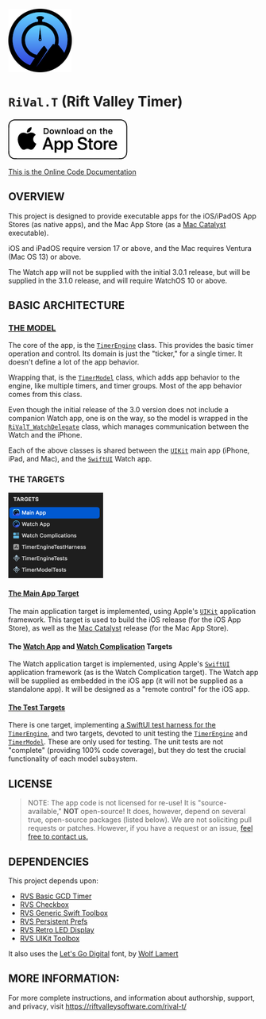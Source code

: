 ![AmbiaMara Icon](icon.png)
# `RiVal.T` (Rift Valley Timer)

[![Get From the App Store](img/AppStoreWhite.png)](https://apps.apple.com/us/app/rift-valley-timer/id1448933389)

[This is the Online Code Documentation](https://riftvalleysoftware.github.io/ambiamara/)

## OVERVIEW

This project is designed to provide executable apps for the iOS/iPadOS App Stores (as native apps), and the Mac App Store (as a [Mac Catalyst](https://developer.apple.com/documentation/uikit/mac-catalyst) executable).

iOS and iPadOS require version 17 or above, and the Mac requires Ventura (Mac OS 13) or above.

The Watch app will not be supplied with the initial 3.0.1 release, but will be supplied in the 3.1.0 release, and will require WatchOS 10 or above.

## BASIC ARCHITECTURE

### [THE MODEL](https://github.com/RiftValleySoftware/ambiamara/tree/master/Sources/Shared/Sources/Model)

The core of the app, is the [``TimerEngine``](https://github.com/RiftValleySoftware/ambiamara/blob/master/Sources/Shared/Sources/Model/TimerEngine.swift) class. This provides the basic timer operation and control. Its domain is just the "ticker," for a single timer. It doesn't define a lot of the app behavior.

Wrapping that, is the [``TimerModel``](https://github.com/RiftValleySoftware/ambiamara/blob/master/Sources/Shared/Sources/Model/TimerModel.swift) class, which adds app behavior to the engine, like multiple timers, and timer groups. Most of the app behavior comes from this class.

Even though the initial release of the 3.0 version does not include a companion Watch app, one is on the way, so the model is wrapped in the [``RiValT_WatchDelegate``](https://github.com/RiftValleySoftware/ambiamara/blob/master/Sources/Shared/Sources/Model/RiValT_WatchDelegate.swift) class, which manages communication between the Watch and the iPhone.

Each of the above classes is shared between the [`UIKit`](https://developer.apple.com/documentation/uikit) main app (iPhone, iPad, and Mac), and the [`SwiftUI`](https://developer.apple.com/xcode/swiftui/) Watch app.

### THE TARGETS

![AmbiaMara Icon](img/Targets.png)

#### [The Main App Target](https://github.com/RiftValleySoftware/ambiamara/tree/master/Sources/MainApp)

The main application target is implemented, using Apple's [`UIKit`](https://developer.apple.com/documentation/uikit) application framework. This target is used to build the iOS release (for the iOS App Store), as well as the [Mac Catalyst](https://developer.apple.com/documentation/uikit/mac-catalyst) release (for the Mac App Store).

#### The [Watch App](https://github.com/RiftValleySoftware/ambiamara/tree/master/Sources/WatchApp) and [Watch Complication](https://github.com/RiftValleySoftware/ambiamara/tree/master/Sources/WatchComplications) Targets

The Watch application target is implemented, using Apple's [`SwiftUI`](https://developer.apple.com/xcode/swiftui/) application framework (as is the Watch Complication target). The Watch app will be supplied as embedded in the iOS app (it will not be supplied as a standalone app). It will be designed as a "remote control" for the iOS app.

#### [The Test Targets](https://github.com/RiftValleySoftware/ambiamara/tree/master/Tests)

There is one target, implementing [a SwiftUI test harness for the ``TimerEngine``](https://github.com/RiftValleySoftware/ambiamara/tree/master/Tests/TimerEngineTestHarness), and two targets, devoted to unit testing the [``TimerEngine``](https://github.com/RiftValleySoftware/ambiamara/tree/master/Tests/TimerEngineTests) and [``TimerModel``](https://github.com/RiftValleySoftware/ambiamara/tree/master/Tests/TimerModelTests). These are only used for testing. The unit tests are not "complete" (providing 100% code coverage), but they do test the crucial functionality of each model subsystem.

## LICENSE

> NOTE: The app code is not licensed for re-use!
> It is "source-available," **NOT** open-source! It does, however, depend on several true, open-source packages (listed below).
> We are not soliciting pull requests or patches. However, if you have a request or an issue, [feel free to contact us.](https://riftvalleysoftware.com/contact)

## DEPENDENCIES

This project depends upon:

- [RVS Basic GCD Timer](https://github.com/RiftValleySoftware/RVS_BasicGCDTimer)
- [RVS Checkbox](https://github.com/RiftValleySoftware/RVS_Checkbox)
- [RVS Generic Swift Toolbox](https://github.com/RiftValleySoftware/RVS_Generic_Swift_Toolbox)
- [RVS Persistent Prefs](https://github.com/RiftValleySoftware/RVS_PersistentPrefs)
- [RVS Retro LED Display](https://github.com/RiftValleySoftware/RVS_RetroLEDDisplay)
- [RVS UIKit Toolbox](https://github.com/RiftValleySoftware/RVS_UIKit_Toolbox)

It also uses the [Let's Go Digital](https://fonts2u.com/lets-go-digital-regular.font) font, by [Wolf Lamert](https://fonts2u.com/font-designers/wolf-lambert.html)
 
## MORE INFORMATION:

For more complete instructions, and information about authorship, support, and privacy, visit https://riftvalleysoftware.com/rival-t/
